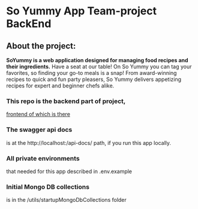 # So Yummy App Team-project BackEnd

## About the project:

**SoYummy is a web application designed for managing food recipes and their ingredients.**
Have a seat at our table! On So Yummy you can tag your favorites, so finding your go-to meals is a snap! From award-winning recipes to quick and fun party pleasers, So Yummy delivers appetizing recipes for expert and beginner chefs alike.

### This repo is the backend part of project,
[frontend of which is there](https://github.com/jrudenko/project-team-4-react-node.js)

### The swagger api docs 
is at the ht<span>tp://<span>localhost:<span><YOU SERVER RUNNING PORT><span>/api-docs/ path, if you run this app locally.

### All private environments
that needed for this app described in .env.example

### Initial Mongo DB collections
is in the /utils/startupMongoDbСollections folder
